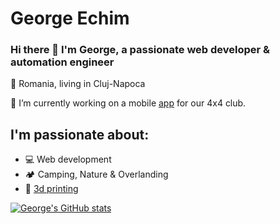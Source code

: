# George Echim
### Hi there 👋 I'm George, a passionate web developer & automation engineer
📍 Romania, living in Cluj-Napoca

🔭 I’m currently working on a mobile [app](https://play.google.com/store/apps/details?id=ro.echim.grup10reparatii) for our 4x4 club.

## I'm passionate about:

- :computer: Web development
- :camping: Camping, Nature & Overlanding
- :construction: [3d printing](https://www.printables.com/@GeorgeEchim_733986)

[![George's GitHub stats](https://github-readme-stats.vercel.app/api?username=echim&count_private=true&hide=issues,contribs&show_icons=true&theme=github_dark)](https://github.com/echim)

